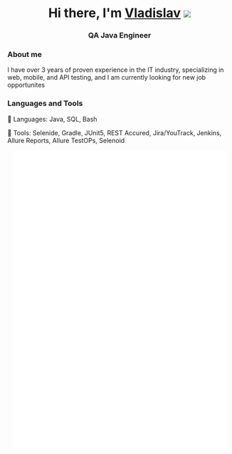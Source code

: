 <h1 align="center">Hi there, I'm <a href="https://www.linkedin.com/in/approximax/" target="_blank">Vladislav</a> 
<img src="https://github.com/blackcater/blackcater/raw/main/images/Hi.gif" height="32"/></h1>
<h3 align="center">QA Java Engineer</h3>

### About me
I have over 3 years of proven experience in the IT industry, specializing in web, mobile, and API testing, and I am currently looking for new job opportunites

### Languages and Tools

:small_blue_diamond: Languages: Java, SQL, Bash

:small_blue_diamond: Tools: Selenide, Gradle, JUnit5, REST Accured, Jira/YouTrack, Jenkins, Allure Reports,  Allure TestOPs, Selenoid

<p align="center"><img src="/metrics.plugin.isocalendar.fullyear.svg" alt="Metrics" width="480" height="669" ></p>
